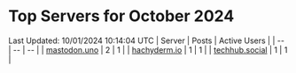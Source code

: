 # Top Servers for October 2024
Last Updated: 10/01/2024 10:14:04 UTC
| Server | Posts | Active Users |
| -- | -- | -- |
| [mastodon.uno](https://mastodon.uno/tags/PowerShell) | 2 | 1 |
| [hachyderm.io](https://hachyderm.io/tags/PowerShell) | 1 | 1 |
| [techhub.social](https://techhub.social/tags/PowerShell) | 1 | 1 |
